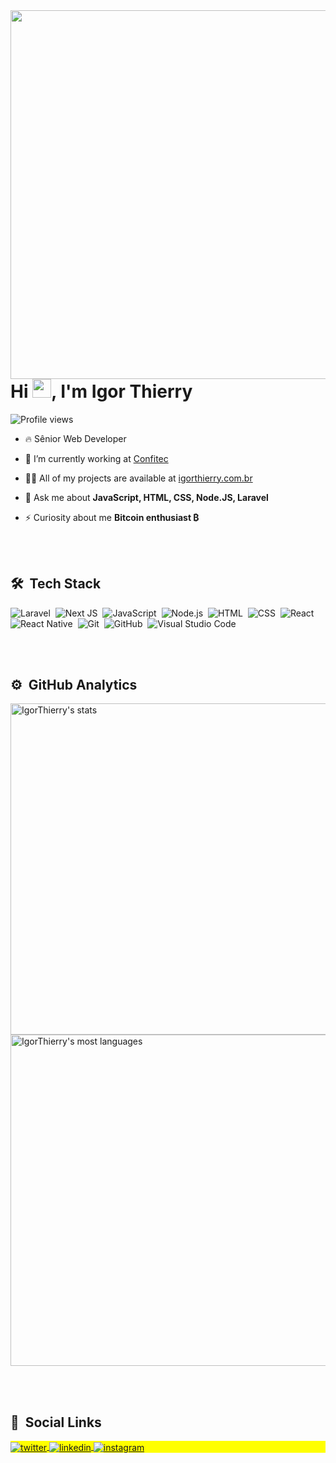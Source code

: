 <img align="right" height="590em" src="https://raw.githubusercontent.com/gist/IgorThierry/67e7c01fc10adbdf753f92cc32d5bdee/raw/f3021f04a3f31c656714106fa4b744bd2a0e334c/githubcard.svg"/>
<h1 align="left">Hi <img src="https://raw.githubusercontent.com/kaueMarques/kaueMarques/master/hi.gif" width="30px">, I'm Igor Thierry</h1>
<p align="left"> <img src="https://komarev.com/ghpvc/?username=IgorThierry&color=yellow" alt="Profile views" /> </p>

- 🔥 Sênior Web Developer

<!-- - 🔭 I'm looking for a new opportunity -->

- 🔭 I’m currently working at [Confitec](https://br.linkedin.com/company/confitec)

- 👨‍💻 All of my projects are available at [igorthierry.com.br](https://igorthierry.com.br)

<!-- - ▶️ I regularly post videos on [youtube.com/igorthierry](https://youtube.com/igorthierry) -->

- 💬 Ask me about **JavaScript, HTML, CSS, Node.JS, Laravel**

- ⚡ Curiosity about me **Bitcoin enthusiast ₿**

<br><br>

## 🛠 &nbsp;Tech Stack

![Laravel](https://img.shields.io/badge/-Laravel-05122A?style=flat&logo=laravel)&nbsp;
![Next JS](https://img.shields.io/badge/-Next-05122A?style=flat&logo=next.js)&nbsp;
![JavaScript](https://img.shields.io/badge/-JavaScript-05122A?style=flat&logo=javascript)&nbsp;
![Node.js](https://img.shields.io/badge/-Node.js-05122A?style=flat&logo=node.js)&nbsp;
![HTML](https://img.shields.io/badge/-HTML-05122A?style=flat&logo=HTML5)&nbsp;
![CSS](https://img.shields.io/badge/-CSS-05122A?style=flat&logo=CSS3&logoColor=1572B6)&nbsp;
![React](https://img.shields.io/badge/-React-05122A?style=flat&logo=react)&nbsp;
![React Native](https://img.shields.io/badge/-React%20Native-05122A?style=flat&logo=react)&nbsp;
![Git](https://img.shields.io/badge/-Git-05122A?style=flat&logo=git)&nbsp;
![GitHub](https://img.shields.io/badge/-GitHub-05122A?style=flat&logo=github)&nbsp;
![Visual Studio Code](https://img.shields.io/badge/-Visual%20Studio%20Code-05122A?style=flat&logo=visual-studio-code&logoColor=007ACC)&nbsp;

<br><br>

## ⚙️ &nbsp;GitHub Analytics

<p align="left">
<img width="530em" src="https://github-readme-stats.vercel.app/api?username=IgorThierry&show_icons=true&theme=vision-friendly-dark" alt="IgorThierry's stats"/>
<img width="530em" src="https://github-readme-stats.vercel.app/api/top-langs/?username=IgorThierry&layout=compact&theme=vision-friendly-dark" alt="IgorThierry's most languages"/>
</p>

<br><br>

## 📸 &nbsp;Social Links

<p align="left" style="background:yellow">
<a href="https://twitter.com/IgorThierryDev" target="_blank">
  <img align="center" src="https://img.shields.io/badge/-IgorThierryDev-05122A?style=flat&logo=twitter" alt="twitter"/>  
</a>
<a href="https://www.linkedin.com/in/igorthierry" target="_blank">
  <img align="center" src="https://img.shields.io/badge/-igorthierry-05122A?style=flat&logo=linkedin" alt="linkedin"/>
</a>
<a href="https://www.instagram.com/igorthierry.dev/" target="_blank">
 <img align="center" src="https://img.shields.io/badge/-igorthierry.dev-05122A?style=flat&logo=instagram" alt="instagram"/>
</a>
<!-- <a href="https://youtube.com/igorthierry" target="_blank">
 <img align="center" src="https://img.shields.io/badge/-maykbrito-05122A?style=flat&logo=youtube" alt="youtube"/>
</a> -->
</p>

<!-- <img width="500em" src="https://github-readme-twitter-gazf.vercel.app/api?id=IgorThierryDev&layout=wide&show_reply=off&show_retweet=on" /> -->


